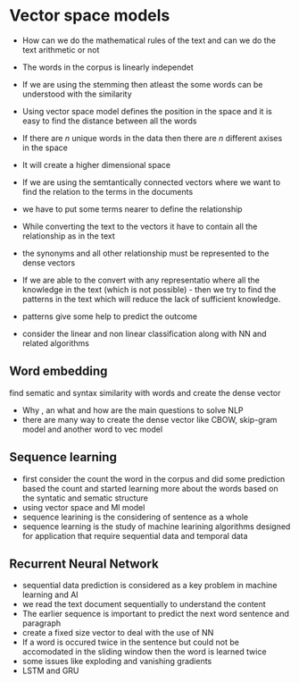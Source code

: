 # Vector space models

- How can we do the mathematical rules of the text and can we do the text arithmetic or not

- The words in the corpus is linearly independet
- If we are using the stemming then atleast the some words can be understood with the similarity
- Using vector space model defines the position in the space and it is easy to find the distance between all the words
- If there are *n* unique words in the data then there are *n* different axises in the space
- It will create a higher dimensional space
- If we are using the semtantically connected vectors where we want to find the relation to the terms in the documents
- we have to put some terms nearer to define the relationship
- While converting the text to the vectors it have to contain all the relationship as in the text
- the synonyms and all other relationship must be represented to the dense vectors
- If we are able to the convert with any representatio where all the knowledge in the text (which is not possible) - then we try to find the patterns in the text which will reduce the lack of sufficient knowledge.
- patterns give some help to predict the outcome
- consider the linear and non linear classification along with NN and related algorithms


## Word embedding 
find sematic and syntax similarity with words and create the dense vector
- Why , an what and how are the main questions to solve NLP
- there are many way to create the dense vector like CBOW, skip-gram model and another word to vec model 

## Sequence learning

- first consider the count the word in the corpus and did some prediction based the count and started learning more about the words based on the syntatic and sematic structure
- using vector space and Ml model 
- sequence learining is the considering of sentence as a whole
-  sequence learning is the study of machine learining algorithms designed for application that require sequential data and temporal data

## Recurrent Neural Network 
- sequential data prediction is considered as a key problem in machine learning and AI
- we read the text document sequentially to understand the content
- The earlier sequence is important to predict the next word sentence and paragraph
-  create a fixed size vector to deal with the use of NN
- If a word is occured twice in the sentence but could not be accomodated in the sliding window then the word is learned twice
- some issues like exploding and vanishing gradients
- LSTM and GRU
